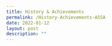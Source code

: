 ```yaml
---
title: History & Achievements
permalink: /History-Achievements-ASSA
date: 2022-01-12
layout: post
description: ""
---
```

